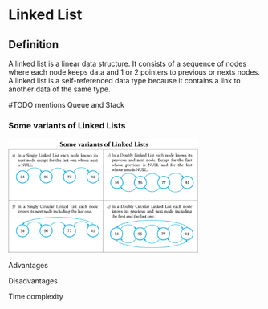 # Linked List
## Definition
A linked list is a linear data structure. It consists of a sequence of nodes where each node keeps data and 1 or 2 pointers to previous or nexts nodes. A linked list is a self-referenced data type because it contains a link to another data of the same type.

#TODO mentions Queue and Stack
### Some variants of Linked Lists
<img src="../images/linked_lists_variants.jpg" width="75%" />

Advantages

Disadvantages

Time complexity
